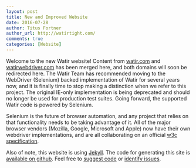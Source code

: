 ```yaml
---
layout: post
title: New and Improved Website
date: 2016-07-28
author: Titus Fortner
author_url: http://watirtight.com/
comments: true
categories: [Website]
---
```


Welcome to the new Watir website! Content from [watir.com](http://watir.com) and 
[watirwebdriver.com](http://watirwebdriver.com) has been merged here, and both 
domains will soon be redirected here.
 The Watir Team has recommended moving to the WebDriver (Selenium) backed 
 implementation of Watir for several years now, and it is finally time to stop making a 
 distinction when we refer to this project. The original IE-only implementation
 is being deprecated and should no longer be used for production test suites.
  Going forward, the supported Watir code is powered by Selenium. 
  
<!--more-->

Selenium is the future of browser automation, and any project that relies on 
that functionality needs to be taking advantage of it. All of the major 
browser vendors (Mozilla, Google, Microsoft and Apple) now have their own 
webdriver implementations, and are all collaborating on an official 
[w3c specification](http://w3c.github.io/webdriver/webdriver-spec.html).

Also of note, this website is using [Jekyll](https://jekyllrb.com/). 
The code for generating this site is
[available on github](https://github.com/watir/watir.github.io). Feel free to
[suggest code](https://github.com/watir/watir.github.io/pulls) or
 [identify issues](https://github.com/watir/watir.github.io/issues).
